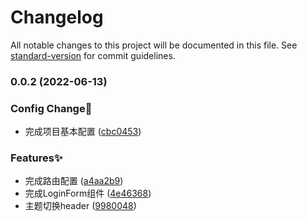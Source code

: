 # Changelog

All notable changes to this project will be documented in this file. See [standard-version](https://github.com/conventional-changelog/standard-version) for commit guidelines.

### 0.0.2 (2022-06-13)


### Config Change👷

* 完成项目基本配置 ([cbc0453](https://github.com/Flower-F/milk-trace-system/commit/cbc0453ae914697d4a8de009dd4e56ccb1c4b7bc))


### Features✨

* 完成路由配置 ([a4aa2b9](https://github.com/Flower-F/milk-trace-system/commit/a4aa2b9cdc319efa6cb4ed6041d96d2056b55036))
* 完成LoginForm组件 ([4e46368](https://github.com/Flower-F/milk-trace-system/commit/4e463685b362e9cf3c7176b8814665acd08c09b2))
* 主题切换header ([9980048](https://github.com/Flower-F/milk-trace-system/commit/9980048fba5da56d72b8612025bd9db68042d99d))
